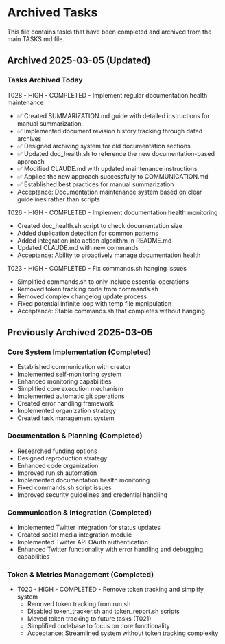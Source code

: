 # Archived Tasks

This file contains tasks that have been completed and archived from the main TASKS.md file.

## Archived 2025-03-05 (Updated)

### Tasks Archived Today

T028 - HIGH - COMPLETED - Implement regular documentation health maintenance
- ✅ Created SUMMARIZATION.md guide with detailed instructions for manual summarization
- ✅ Implemented document revision history tracking through dated archives
- ✅ Designed archiving system for old documentation sections
- ✅ Updated doc_health.sh to reference the new documentation-based approach
- ✅ Modified CLAUDE.md with updated maintenance instructions
- ✅ Applied the new approach successfully to COMMUNICATION.md
- ✅ Established best practices for manual summarization
- Acceptance: Documentation maintenance system based on clear guidelines rather than scripts

T026 - HIGH - COMPLETED - Implement documentation health monitoring
- Created doc_health.sh script to check documentation size
- Added duplication detection for common patterns
- Added integration into action algorithm in README.md
- Updated CLAUDE.md with new commands
- Acceptance: Ability to proactively manage documentation health

T023 - HIGH - COMPLETED - Fix commands.sh hanging issues
- Simplified commands.sh to only include essential operations
- Removed token tracking code from commands.sh
- Removed complex changelog update process
- Fixed potential infinite loop with temp file manipulation
- Acceptance: Stable commands.sh that completes without hanging

## Previously Archived 2025-03-05

### Core System Implementation (Completed)
- Established communication with creator
- Implemented self-monitoring system
- Enhanced monitoring capabilities
- Simplified core execution mechanism
- Implemented automatic git operations
- Created error handling framework
- Implemented organization strategy
- Created task management system

### Documentation & Planning (Completed)
- Researched funding options
- Designed reproduction strategy
- Enhanced code organization
- Improved run.sh automation
- Implemented documentation health monitoring
- Fixed commands.sh script issues
- Improved security guidelines and credential handling

### Communication & Integration (Completed)
- Implemented Twitter integration for status updates
- Created social media integration module
- Implemented Twitter API OAuth authentication
- Enhanced Twitter functionality with error handling and debugging capabilities

### Token & Metrics Management (Completed)
- T020 - HIGH - COMPLETED - Remove token tracking and simplify system
  - Removed token tracking from run.sh
  - Disabled token_tracker.sh and token_report.sh scripts
  - Moved token tracking to future tasks (T021)
  - Simplified codebase to focus on core functionality
  - Acceptance: Streamlined system without token tracking complexity